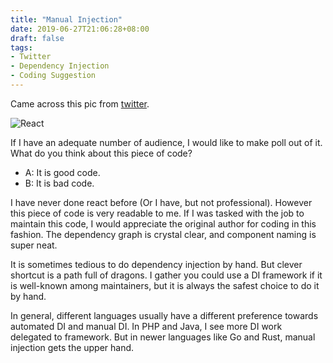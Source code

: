 ```yaml
---
title: "Manual Injection"
date: 2019-06-27T21:06:28+08:00
draft: false
tags:
- Twitter
- Dependency Injection
- Coding Suggestion
---
```


Came across this pic from [twitter](twitter.com). 

![React](/images/react-dependency-injection.jpeg)

If I have an adequate number of audience, I would like to make poll out of it. What do you think about this piece of code?

- A: It is good code.
- B: It is bad code.

I have never done react before (Or I have, but not professional). However this piece of code is very readable to me. If I was tasked with the job to maintain this code, I would appreciate the original author for coding in this fashion. The dependency graph is crystal clear, and component naming is super neat. 

It is sometimes tedious to do dependency injection by hand. But clever shortcut is a path full of dragons. I gather you could use a DI framework if it is well-known among maintainers, but it is always the safest choice to do it by hand. 

In general, different languages usually have a different preference towards automated DI and manual DI. In PHP and Java, I see more DI work delegated to framework. But in newer languages like Go and Rust, manual injection gets the upper hand.


